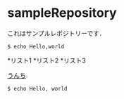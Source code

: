 # sampleRepository

これはサンプルレポジトリーです．

```
$ echo Hello,world
```

*リスト1
*リスト2
*リスト3

[うんち](http://google.com)

`
$ echo Hello, world
`

